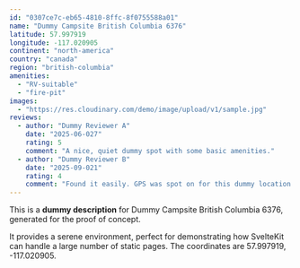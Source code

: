```yaml
---
id: "0307ce7c-eb65-4810-8ffc-8f0755588a01"
name: "Dummy Campsite British Columbia 6376"
latitude: 57.997919
longitude: -117.020905
continent: "north-america"
country: "canada"
region: "british-columbia"
amenities:
  - "RV-suitable"
  - "fire-pit"
images:
  - "https://res.cloudinary.com/demo/image/upload/v1/sample.jpg"
reviews:
  - author: "Dummy Reviewer A"
    date: "2025-06-027"
    rating: 5
    comment: "A nice, quiet dummy spot with some basic amenities."
  - author: "Dummy Reviewer B"
    date: "2025-09-021"
    rating: 4
    comment: "Found it easily. GPS was spot on for this dummy location."
---
```


This is a **dummy description** for Dummy Campsite British Columbia 6376, generated for the proof of concept.

It provides a serene environment, perfect for demonstrating how SvelteKit can handle a large number of static pages. The coordinates are 57.997919, -117.020905.
